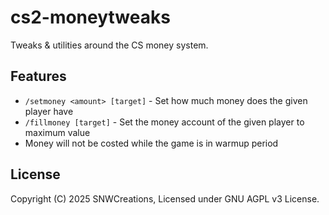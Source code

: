 ﻿# cs2-moneytweaks

Tweaks & utilities around the CS money system.

## Features

* `/setmoney <amount> [target]` - Set how much money does the given player have
* `/fillmoney [target]` - Set the money account of the given player to maximum value
* Money will not be costed while the game is in warmup period

## License

Copyright (C) 2025 SNWCreations, Licensed under GNU AGPL v3 License.
